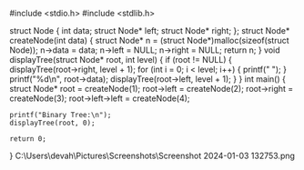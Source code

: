 #include <stdio.h>
#include <stdlib.h>

struct Node {
    int data;
    struct Node* left;
    struct Node* right;
};
struct Node* createNode(int data) {
    struct Node* n = (struct Node*)malloc(sizeof(struct Node));
    n->data = data;
    n->left = NULL;
    n->right = NULL;
    return n;
}
void displayTree(struct Node* root, int level) {
    if (root != NULL) {
        displayTree(root->right, level + 1);
        for (int i = 0; i < level; i++) {
            printf("    ");
        }
        printf("%d\n", root->data);
        displayTree(root->left, level + 1);
    }
}
int main() {
    struct Node* root = createNode(1);
    root->left = createNode(2);
    root->right = createNode(3);
    root->left->left = createNode(4);

    printf("Binary Tree:\n");
    displayTree(root, 0);

    return 0;
}
C:\Users\devah\Pictures\Screenshots\Screenshot 2024-01-03 132753.png
